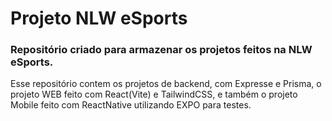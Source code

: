 # Projeto NLW eSports

### Repositório criado para armazenar os projetos feitos na NLW eSports.
Esse repositório contem os projetos de backend, com Expresse e Prisma, o projeto WEB feito com React(Vite) e TailwindCSS, e também o projeto Mobile feito com ReactNative utilizando EXPO para testes.